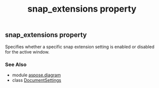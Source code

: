 ﻿---
title: snap_extensions property
second_title: Aspose.Diagram for Python via .NET API References
description: 
type: docs
weight: 170
url: /python-net/aspose.diagram/documentsettings/snap_extensions/
is_root: false
---

## snap_extensions property


Specifies whether a specific snap extension setting is enabled or disabled for the active window.

### See Also
* module [aspose.diagram](../../)
* class [DocumentSettings](/diagram/python-net/aspose.diagram/documentsettings)
